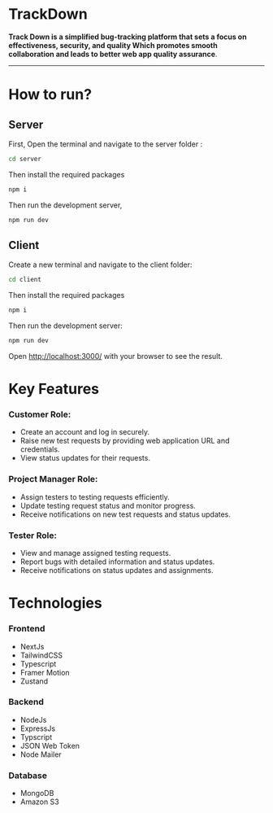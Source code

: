 # TrackDown

**Track Down is a simplified bug-tracking platform that sets a focus on effectiveness, security, and quality Which promotes smooth collaboration and leads to better web app quality assurance**.

----

# How to run?

## Server

First, Open the terminal
and navigate to the server folder :

```bash
cd server
```

Then install the required packages

```bash
npm i
```

Then run the development server,

```bash
npm run dev
```

## Client

Create a new terminal and navigate to the client folder:

```bash
cd client
```

Then install the required packages

```bash
npm i
```

Then run the development server:

```bash
npm run dev
```

Open [http://localhost:3000/](http://localhost:3000/) with your browser to see the result.

# Key Features
 ### Customer Role:
  - Create an account and log in securely.
  - Raise new test requests by providing web application URL and credentials.
  - View status updates for their requests.

 ### Project Manager Role:
  - Assign testers to testing requests efficiently.
  - Update testing request status and monitor progress.
  - Receive notifications on new test requests and status updates.

 ### Tester Role:
  - View and manage assigned testing requests.
  - Report bugs with detailed information and status updates.
  - Receive notifications on status updates and assignments.

# Technologies

### Frontend

- NextJs
- TailwindCSS
- Typescript
- Framer Motion
- Zustand

### Backend

- NodeJs
- ExpressJs
- Typscript
- JSON Web Token
- Node Mailer
  

### Database

- MongoDB
- Amazon S3
